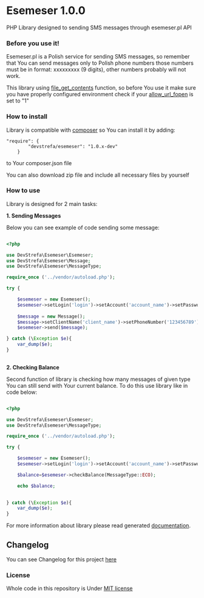 # Esemeser 1.0.0

PHP Library designed to sending SMS messages through esemeser.pl API

### Before you use it!

Esemeser.pl is a Polish service for sending SMS messages, so remember that You can send messages only to Polish phone numbers
those numbers must be in format: xxxxxxxxx (9 digits), other numbers probably will not work. 

This library using [file_get_contents](http://php.net/manual/en/function.file-get-contents.php) function, so before You use it make sure you have properly 
configured environment check if your [allow_url_fopen](http://php.net/manual/en/filesystem.configuration.php) is set to "1" 

### How to install

Library is compatible with [composer](https://getcomposer.org/) so You can install it by adding:
```code
"require": {
        "devstrefa/esemeser": "1.0.x-dev"
    }
```

to Your composer.json file

You can also download zip file and include all necessary files by yourself

### How to use

Library is designed for 2 main tasks: 

**1. Sending Messages**

Below you can see example of code sending some message:

```php

<?php

use DevStrefa\Esemeser\Esemeser;
use DevStrefa\Esemeser\Message;
use DevStrefa\Esemeser\MessageType;

require_once ('../vendor/autoload.php');

try {

    $esemeser = new Esemeser();
    $esemeser->setLogin('login')->setAccount('account_name')->setPassword('password');
    
    $message = new Message();
    $message->setClientName('client_name')->setPhoneNumber('123456789')->setMessage('test')->setMessageType(MessageType::ECO);
    $esemeser->send($message);

} catch (\Exception $e){
    var_dump($e);
}
   
```

**2. Checking Balance**

Second function of library is checking how many messages of given type You can still send with Your current balance. To do this use library like in code below:

```php

<?php

use DevStrefa\Esemeser\Esemeser;
use DevStrefa\Esemeser\MessageType;

require_once ('../vendor/autoload.php');

try {

    $esemeser = new Esemeser();
    $esemeser->setLogin('login')->setAccount('account_name')->setPassword('password');

    $balance=$esemeser->checkBalance(MessageType::ECO);

    echo $balance;
   

} catch (\Exception $e){
    var_dump($e);
}

```

For more information about library please read generated [documentation](http://devstrefa.github.io/esemeserDoc/).


## Changelog

You can see Changelog for this project [here](https://github.com/DevStrefa/esemeser/blob/master/CHANGELOG.md)

### License

Whole code in this repository is Under [MIT license](https://github.com/DevStrefa/esemeser/blob/master/LICENSE)